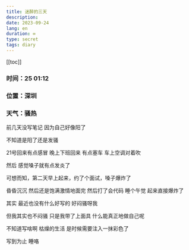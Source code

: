 ```yaml
---
title: 迷醉的三天
description: 
date: 2023-09-24
lang: en
duration: ∞
type: secret
tags: diary
---
```

[[toc]]

### 时间：25 01:12

### 位置：深圳

### 天气：骚热

前几天没写笔记 因为自己好像阳了

不知道是阳了还是发骚

21号回来有点感冒 晚上下班回来 有点塞车 车上空调对着吹

然后 感觉嗓子就有点发炎了

可想而知，第二天早上起来，约了个面试，嗓子爆炸了

昏昏沉沉 然后还是饱满激情地面完 然后打了会代码 睡个午觉 起来直接爆炸了

其实 最近也没有什么好写的 好闷骚呀我 

但我其实也不闷骚 只是我带了上面具 什么能真正地做自己呢

不知道写啥啊 枯燥的生活 是时候需要注入一抹彩色了

写到为止 睡咯
